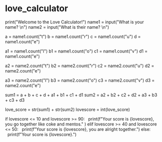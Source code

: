 # love_calculator



print("Welcome to the Love Calculator!")
name1 = input("What is your name? \n")
name2 = input("What is their name? \n")



a = name1.count("t")
b = name1.count("r")
c = name1.count("u")
d = name1.count("e")

a1 = name1.count("l")
b1 = name1.count("o")
c1 = name1.count("v")
d1 = name1.count("e")

a2 = name2.count("t")
b2 = name2.count("r")
c2 = name2.count("u")
d2 = name2.count("e")

a3 = name2.count("l")
b3 = name2.count("o")
c3 = name2.count("v")
d3 = name2.count("e")

sum1 = a + b + c + d + a1 + b1 + c1 + d1
sum2 = a2 + b2 + c2 + d2 + a3 + b3 + c3 + d3

love_score = str(sum1) + str(sum2)
lovescore = int(love_score)

if lovescore <= 10 and lovescore >= 90:
  print(f"Your score is {lovescore}, you go together like coke and mentos." )
elif lovescore >= 40 and lovescore <= 50:
  print(f"Your score is {lovescore}, you are alright together.")
else:
  print(f"Your score is {lovescore}.")
